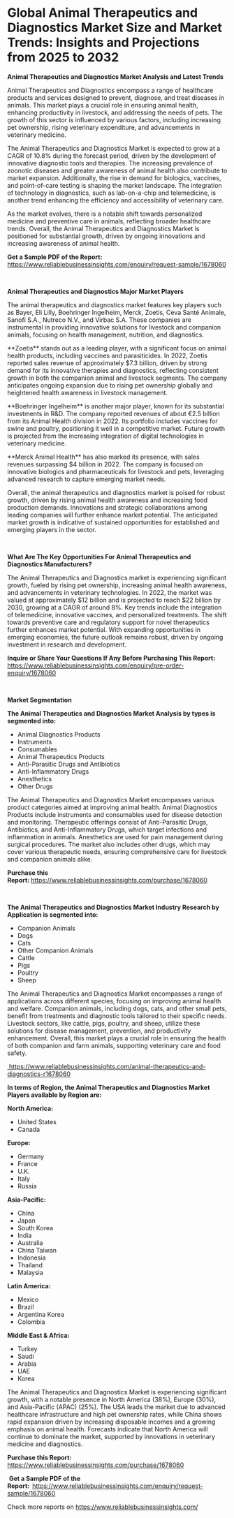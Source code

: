 <p><h1>Global Animal Therapeutics and Diagnostics Market Size and Market Trends: Insights and Projections from 2025 to 2032</h1></p><p><strong>Animal Therapeutics and Diagnostics Market Analysis and Latest Trends</strong></p>
<p><p>Animal Therapeutics and Diagnostics encompass a range of healthcare products and services designed to prevent, diagnose, and treat diseases in animals. This market plays a crucial role in ensuring animal health, enhancing productivity in livestock, and addressing the needs of pets. The growth of this sector is influenced by various factors, including increasing pet ownership, rising veterinary expenditure, and advancements in veterinary medicine.</p><p>The Animal Therapeutics and Diagnostics Market is expected to grow at a CAGR of 10.8% during the forecast period, driven by the development of innovative diagnostic tools and therapies. The increasing prevalence of zoonotic diseases and greater awareness of animal health also contribute to market expansion. Additionally, the rise in demand for biologics, vaccines, and point-of-care testing is shaping the market landscape. The integration of technology in diagnostics, such as lab-on-a-chip and telemedicine, is another trend enhancing the efficiency and accessibility of veterinary care.</p><p>As the market evolves, there is a notable shift towards personalized medicine and preventive care in animals, reflecting broader healthcare trends. Overall, the Animal Therapeutics and Diagnostics Market is positioned for substantial growth, driven by ongoing innovations and increasing awareness of animal health.</p></p>
<p><strong>Get a Sample PDF of the Report:&nbsp;</strong> <a href="https://www.reliablebusinessinsights.com/enquiry/request-sample/1678060?utm_campaign=3077&utm_medium=2&utm_source=Github&utm_content=ia&utm_term=25032025&utm_id=animal-therapeutics-and-diagnostics">https://www.reliablebusinessinsights.com/enquiry/request-sample/1678060</a></p>
<p>&nbsp;</p>
<p><strong>Animal Therapeutics and Diagnostics Major Market Players</strong></p>
<p><p>The animal therapeutics and diagnostics market features key players such as Bayer, Eli Lilly, Boehringer Ingelheim, Merck, Zoetis, Ceva Santé Animale, Sanofi S.A., Nutreco N.V., and Virbac S.A. These companies are instrumental in providing innovative solutions for livestock and companion animals, focusing on health management, nutrition, and diagnostics.</p><p>**Zoetis** stands out as a leading player, with a significant focus on animal health products, including vaccines and parasiticides. In 2022, Zoetis reported sales revenue of approximately $7.3 billion, driven by strong demand for its innovative therapies and diagnostics, reflecting consistent growth in both the companion animal and livestock segments. The company anticipates ongoing expansion due to rising pet ownership globally and heightened health awareness in livestock management.</p><p>**Boehringer Ingelheim** is another major player, known for its substantial investments in R&D. The company reported revenues of about €2.5 billion from its Animal Health division in 2022. Its portfolio includes vaccines for swine and poultry, positioning it well in a competitive market. Future growth is projected from the increasing integration of digital technologies in veterinary medicine.</p><p>**Merck Animal Health** has also marked its presence, with sales revenues surpassing $4 billion in 2022. The company is focused on innovative biologics and pharmaceuticals for livestock and pets, leveraging advanced research to capture emerging market needs.</p><p>Overall, the animal therapeutics and diagnostics market is poised for robust growth, driven by rising animal health awareness and increasing food production demands. Innovations and strategic collaborations among leading companies will further enhance market potential. The anticipated market growth is indicative of sustained opportunities for established and emerging players in the sector.</p></p>
<p>&nbsp;</p>
<p><strong>What Are The Key Opportunities For Animal Therapeutics and Diagnostics Manufacturers?</strong></p>
<p><p>The Animal Therapeutics and Diagnostics market is experiencing significant growth, fueled by rising pet ownership, increasing animal health awareness, and advancements in veterinary technologies. In 2022, the market was valued at approximately $12 billion and is projected to reach $22 billion by 2030, growing at a CAGR of around 8%. Key trends include the integration of telemedicine, innovative vaccines, and personalized treatments. The shift towards preventive care and regulatory support for novel therapeutics further enhances market potential. With expanding opportunities in emerging economies, the future outlook remains robust, driven by ongoing investment in research and development.</p></p>
<p><strong>Inquire or Share Your Questions If Any Before Purchasing This Report:</strong> <a href="https://www.reliablebusinessinsights.com/enquiry/pre-order-enquiry/1678060?utm_campaign=3077&utm_medium=2&utm_source=Github&utm_content=ia&utm_term=25032025&utm_id=animal-therapeutics-and-diagnostics">https://www.reliablebusinessinsights.com/enquiry/pre-order-enquiry/1678060</a></p>
<p>&nbsp;</p>
<p><strong>Market Segmentation</strong></p>
<p><strong>The Animal Therapeutics and Diagnostics Market Analysis by types is segmented into:</strong></p>
<p><ul><li>Animal Diagnostics Products</li><li>Instruments</li><li>Consumables</li><li>Animal Therapeutics Products</li><li>Anti-Parasitic Drugs and Antibiotics</li><li>Anti-Inflammatory Drugs</li><li>Anesthetics</li><li>Other Drugs</li></ul></p>
<p><p>The Animal Therapeutics and Diagnostics Market encompasses various product categories aimed at improving animal health. Animal Diagnostics Products include instruments and consumables used for disease detection and monitoring. Therapeutic offerings consist of Anti-Parasitic Drugs, Antibiotics, and Anti-Inflammatory Drugs, which target infections and inflammation in animals. Anesthetics are used for pain management during surgical procedures. The market also includes other drugs, which may cover various therapeutic needs, ensuring comprehensive care for livestock and companion animals alike.</p></p>
<p><strong>Purchase this Report:&nbsp;</strong><a href="https://www.reliablebusinessinsights.com/purchase/1678060?utm_campaign=3077&utm_medium=2&utm_source=Github&utm_content=ia&utm_term=25032025&utm_id=animal-therapeutics-and-diagnostics">https://www.reliablebusinessinsights.com/purchase/1678060</a></p>
<p>&nbsp;</p>
<p><strong>The Animal Therapeutics and Diagnostics Market Industry Research by Application is segmented into:</strong></p>
<p><ul><li>Companion Animals</li><li>Dogs</li><li>Cats</li><li>Other Companion Animals</li><li>Cattle</li><li>Pigs</li><li>Poultry</li><li>Sheep</li></ul></p>
<p><p>The Animal Therapeutics and Diagnostics Market encompasses a range of applications across different species, focusing on improving animal health and welfare. Companion animals, including dogs, cats, and other small pets, benefit from treatments and diagnostic tools tailored to their specific needs. Livestock sectors, like cattle, pigs, poultry, and sheep, utilize these solutions for disease management, prevention, and productivity enhancement. Overall, this market plays a crucial role in ensuring the health of both companion and farm animals, supporting veterinary care and food safety.</p></p>
<p><a href="https://www.reliablebusinessinsights.com/animal-therapeutics-and-diagnostics-r1678060?utm_campaign=3077&utm_medium=2&utm_source=Github&utm_content=ia&utm_term=25032025&utm_id=animal-therapeutics-and-diagnostics">&nbsp;https://www.reliablebusinessinsights.com/animal-therapeutics-and-diagnostics-r1678060</a></p>
<p><strong>In terms of Region, the Animal Therapeutics and Diagnostics Market Players available by Region are:</strong></p>
<p>
    <p> <strong> North America: </strong>
        <ul>
            <li>United States</li>
            <li>Canada</li>
        </ul>
        </p> 
    <p> <strong> Europe: </strong>
        <ul>
            <li>Germany</li>
            <li>France</li>
            <li>U.K.</li>
            <li>Italy</li>
            <li>Russia</li>
        </ul>
        </p> 
    <p> <strong> Asia-Pacific: </strong>
        <ul>
            <li>China</li>
            <li>Japan</li>
            <li>South Korea</li>
            <li>India</li>
            <li>Australia</li>
            <li>China Taiwan</li>
            <li>Indonesia</li>
            <li>Thailand</li>
            <li>Malaysia</li>
        </ul>
        </p> 
    <p> <strong> Latin America: </strong>
        <ul>
            <li>Mexico</li>
            <li>Brazil</li>
            <li>Argentina Korea</li>
            <li>Colombia</li>
        </ul>
        </p> 
    <p> <strong> Middle East & Africa: </strong>
        <ul>
            <li>Turkey</li>
            <li>Saudi</li>
            <li>Arabia</li>
            <li>UAE</li>
            <li>Korea</li>
        </ul>
    </p>
    </p>
<p><p>The Animal Therapeutics and Diagnostics Market is experiencing significant growth, with a notable presence in North America (38%), Europe (30%), and Asia-Pacific (APAC) (25%). The USA leads the market due to advanced healthcare infrastructure and high pet ownership rates, while China shows rapid expansion driven by increasing disposable incomes and a growing emphasis on animal health. Forecasts indicate that North America will continue to dominate the market, supported by innovations in veterinary medicine and diagnostics.</p></p>
<p><strong>Purchase this Report: </strong><a href="https://www.reliablebusinessinsights.com/purchase/1678060?utm_campaign=3077&utm_medium=2&utm_source=Github&utm_content=ia&utm_term=25032025&utm_id=animal-therapeutics-and-diagnostics">https://www.reliablebusinessinsights.com/purchase/1678060</a></p>
<p>&nbsp;<strong>Get a Sample PDF of the Report:&nbsp;&nbsp;</strong><a href="https://www.reliablebusinessinsights.com/enquiry/request-sample/1678060?utm_campaign=3077&utm_medium=2&utm_source=Github&utm_content=ia&utm_term=25032025&utm_id=animal-therapeutics-and-diagnostics">https://www.reliablebusinessinsights.com/enquiry/request-sample/1678060</a></p>
<p><strong></strong></p>
<p>Check more reports on <a href="https://www.reliablebusinessinsights.com/?utm_campaign=3077&utm_medium=2&utm_source=Github&utm_content=ia&utm_term=25032025&utm_id=animal-therapeutics-and-diagnostics">https://www.reliablebusinessinsights.com/</a></p>